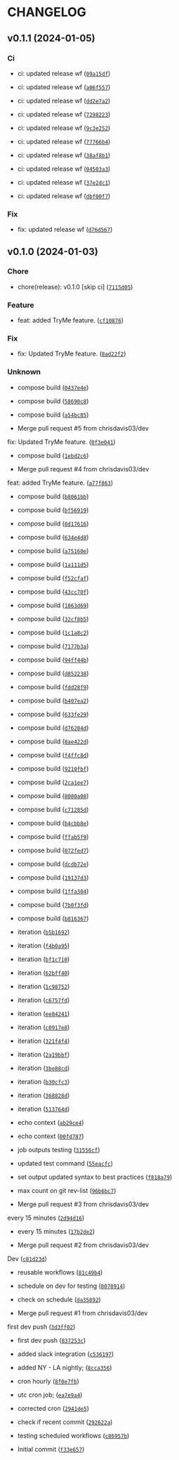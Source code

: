 # CHANGELOG



## v0.1.1 (2024-01-05)

### Ci

* ci: updated release wf ([`09a15df`](https://github.com/chrisdavis03/gh-workflow-sandbox/commit/09a15dfc2bf2f92f5d98d6b5a02f1f4473b5a75a))

* ci: updated release wf ([`a06f557`](https://github.com/chrisdavis03/gh-workflow-sandbox/commit/a06f55713488bae49082bd7a4284c9cb456b3eb0))

* ci: updated release wf ([`dd2e7a2`](https://github.com/chrisdavis03/gh-workflow-sandbox/commit/dd2e7a2a6e105199412bc006bd4e1862699ea3f6))

* ci: updated release wf ([`7298223`](https://github.com/chrisdavis03/gh-workflow-sandbox/commit/7298223bb7e5235b92198e9a783b1550cdaaf945))

* ci: updated release wf ([`9c3e252`](https://github.com/chrisdavis03/gh-workflow-sandbox/commit/9c3e2528a2b90b323a28158ab167da7e932dc9e0))

* ci: updated release wf ([`77766b4`](https://github.com/chrisdavis03/gh-workflow-sandbox/commit/77766b46f86428b7f17f42f9dd7540b402f9cc56))

* ci: updated release wf ([`38af8b1`](https://github.com/chrisdavis03/gh-workflow-sandbox/commit/38af8b1c3494935ec616a0f117c03432ae6cedb5))

* ci: updated release wf ([`04503a3`](https://github.com/chrisdavis03/gh-workflow-sandbox/commit/04503a3bd60644cb21df34f4f16acc61e54a9c15))

* ci: updated release wf ([`37e2dc1`](https://github.com/chrisdavis03/gh-workflow-sandbox/commit/37e2dc18033c7510c51a0e30d8c13936cae1abcd))

* ci: updated release wf ([`dbf00f7`](https://github.com/chrisdavis03/gh-workflow-sandbox/commit/dbf00f72035026cb0c3b79be0653b3fb87a69ed4))

### Fix

* fix: updated release wf ([`d76d567`](https://github.com/chrisdavis03/gh-workflow-sandbox/commit/d76d56741b83437edbbfe763b8bb09c10a220d41))


## v0.1.0 (2024-01-03)

### Chore

* chore(release): v0.1.0 [skip ci] ([`7115d05`](https://github.com/chrisdavis03/gh-workflow-sandbox/commit/7115d05b471537dbf36bec1c58add068908f9afa))

### Feature

* feat: added TryMe feature. ([`cf10876`](https://github.com/chrisdavis03/gh-workflow-sandbox/commit/cf10876ad303e1845128a273f8621568a1239e3d))

### Fix

* fix: Updated  TryMe feature. ([`8ad22f2`](https://github.com/chrisdavis03/gh-workflow-sandbox/commit/8ad22f283e99fff5119a19a15f0fb09cb8114566))

### Unknown

* compose build ([`0437e4e`](https://github.com/chrisdavis03/gh-workflow-sandbox/commit/0437e4ea8638610c421c98c3e015ef9bfd66fcef))

* compose build ([`58690c8`](https://github.com/chrisdavis03/gh-workflow-sandbox/commit/58690c8a8aa886b9cdf181642c86fa871df6f477))

* compose build ([`a54bc85`](https://github.com/chrisdavis03/gh-workflow-sandbox/commit/a54bc8550329ed4c1124fc8fdbc54712e35c62c6))

* Merge pull request #5 from chrisdavis03/dev

fix: Updated  TryMe feature. ([`0f3e041`](https://github.com/chrisdavis03/gh-workflow-sandbox/commit/0f3e0414eea148fa18082fd84eac751bb02bedef))

* compose build ([`1ebd2c6`](https://github.com/chrisdavis03/gh-workflow-sandbox/commit/1ebd2c6af3aee8e62b064043624e3fe8d9f2d58c))

* Merge pull request #4 from chrisdavis03/dev

feat: added TryMe feature. ([`a77f863`](https://github.com/chrisdavis03/gh-workflow-sandbox/commit/a77f863982339697a5514e6b14eda50db90eb07b))

* compose build ([`b8061bb`](https://github.com/chrisdavis03/gh-workflow-sandbox/commit/b8061bb9201320be59900808796e3b71d350b60f))

* compose build ([`bf56919`](https://github.com/chrisdavis03/gh-workflow-sandbox/commit/bf56919871db9292d909e09c2f03bb71535fdba7))

* compose build ([`8d17616`](https://github.com/chrisdavis03/gh-workflow-sandbox/commit/8d17616840e09a378b4580bd03f0b0d00b97e03b))

* compose build ([`634e4d8`](https://github.com/chrisdavis03/gh-workflow-sandbox/commit/634e4d8db4a375a04a240d75c89558893cc50bf9))

* compose build ([`a75160e`](https://github.com/chrisdavis03/gh-workflow-sandbox/commit/a75160e3a70c2efaba21f6f5376a3a9be443d365))

* compose build ([`1a111d5`](https://github.com/chrisdavis03/gh-workflow-sandbox/commit/1a111d5c7d1b4a8eed5d5ec343db59baab1223c0))

* compose build ([`f52cfaf`](https://github.com/chrisdavis03/gh-workflow-sandbox/commit/f52cfaf61ab3ed9f9f6c1c66d487e75541e27a80))

* compose build ([`43cc70f`](https://github.com/chrisdavis03/gh-workflow-sandbox/commit/43cc70f6458c9bb61ff1f23339d3ad07d3e15aab))

* compose build ([`1863d69`](https://github.com/chrisdavis03/gh-workflow-sandbox/commit/1863d69e88ec8ff5e4ef9ce3d160f15035f40778))

* compose build ([`32cf8b5`](https://github.com/chrisdavis03/gh-workflow-sandbox/commit/32cf8b51a5358b956be5ce15dbb77800ff9ef454))

* compose build ([`1c1a8c2`](https://github.com/chrisdavis03/gh-workflow-sandbox/commit/1c1a8c2d3dc7ef50856027b81fb52b7f9f87eae5))

* compose build ([`7177b3a`](https://github.com/chrisdavis03/gh-workflow-sandbox/commit/7177b3afda28a3d61d4c7f8cbdab1aa882f838a1))

* compose build ([`94ff44b`](https://github.com/chrisdavis03/gh-workflow-sandbox/commit/94ff44b42151891904572a3cf0ee9ae6acafad19))

* compose build ([`d852238`](https://github.com/chrisdavis03/gh-workflow-sandbox/commit/d852238e808b06a697373c0abfa53b163b58c726))

* compose build ([`fdd28f9`](https://github.com/chrisdavis03/gh-workflow-sandbox/commit/fdd28f9ce1d5747b3912d9004ebd3d59de4c64af))

* compose build ([`b407ea2`](https://github.com/chrisdavis03/gh-workflow-sandbox/commit/b407ea2c1b531862efcc73f76b79e29f656d1f1d))

* compose build ([`633fe29`](https://github.com/chrisdavis03/gh-workflow-sandbox/commit/633fe293567b95f676b690c3a6ef33f642061577))

* compose build ([`d76284d`](https://github.com/chrisdavis03/gh-workflow-sandbox/commit/d76284db47a09da2aec3602287d15c393a37f9f6))

* compose build ([`8ae422d`](https://github.com/chrisdavis03/gh-workflow-sandbox/commit/8ae422d2660b7b11f9b58d664b3c47a359e03472))

* compose build ([`f4ffc8d`](https://github.com/chrisdavis03/gh-workflow-sandbox/commit/f4ffc8d7b8481588df57cf00db6b5e3fce640fe6))

* compose build ([`9210fbf`](https://github.com/chrisdavis03/gh-workflow-sandbox/commit/9210fbfcf30620b15b30106b0e1c9e3ba6ca8a3f))

* compose build ([`2ca1ee7`](https://github.com/chrisdavis03/gh-workflow-sandbox/commit/2ca1ee7c48a2775a986b8c47ac9372562cb278d0))

* compose build ([`8080a08`](https://github.com/chrisdavis03/gh-workflow-sandbox/commit/8080a087b5f5f27a747cafb298c443f178514b40))

* compose build ([`c71285d`](https://github.com/chrisdavis03/gh-workflow-sandbox/commit/c71285dc57ad63f1f22b4431d0bdec1e79dabcde))

* compose build ([`b4cbb8e`](https://github.com/chrisdavis03/gh-workflow-sandbox/commit/b4cbb8eccf65f526575d8f098586b5d0ff9e1061))

* compose build ([`ffab5f9`](https://github.com/chrisdavis03/gh-workflow-sandbox/commit/ffab5f9740db0775853b06266a36a78e38a3619b))

* compose build ([`072fed7`](https://github.com/chrisdavis03/gh-workflow-sandbox/commit/072fed7645dd9f44f4b9bbfd3b9407a05ea51220))

* compose build ([`dcdb72e`](https://github.com/chrisdavis03/gh-workflow-sandbox/commit/dcdb72ea00427e73acf8edad0ee9dbf55fa3ed69))

* compose build ([`19137d3`](https://github.com/chrisdavis03/gh-workflow-sandbox/commit/19137d3e93ed31157e614d7e7f26b97e3d687052))

* compose build ([`1ffa304`](https://github.com/chrisdavis03/gh-workflow-sandbox/commit/1ffa304679715ec78234ff1d4c6e543f120dc0fc))

* compose build ([`7b0f3fd`](https://github.com/chrisdavis03/gh-workflow-sandbox/commit/7b0f3fdd8f8a0dc17bdf163abcd680a5494cf00b))

* compose build ([`b816367`](https://github.com/chrisdavis03/gh-workflow-sandbox/commit/b81636744a431fd33f795bca3683d68dd7dbc730))

* iteration ([`b5b1692`](https://github.com/chrisdavis03/gh-workflow-sandbox/commit/b5b16921b8f9c9f1db3a789bcb72af4a5c1a8fbe))

* iteration ([`f4b0a95`](https://github.com/chrisdavis03/gh-workflow-sandbox/commit/f4b0a950179ae47255d301b02380e2c99c87d3ae))

* iteration ([`bf1c710`](https://github.com/chrisdavis03/gh-workflow-sandbox/commit/bf1c710b7130d010810846188f1d1f2b34222944))

* iteration ([`62bff40`](https://github.com/chrisdavis03/gh-workflow-sandbox/commit/62bff40a7b9ca0486afe9c0472ec51ddfbed4e05))

* iteration ([`1c98752`](https://github.com/chrisdavis03/gh-workflow-sandbox/commit/1c98752e45c6e894ea0169db4f2b1e583fe6b4e3))

* iteration ([`c6757fd`](https://github.com/chrisdavis03/gh-workflow-sandbox/commit/c6757fddd49ba065735a0efeddd3f9e2822ce584))

* iteration ([`ee84241`](https://github.com/chrisdavis03/gh-workflow-sandbox/commit/ee84241d9b8b5a261e394918a00f36f06ef6abbf))

* iteration ([`c0917e8`](https://github.com/chrisdavis03/gh-workflow-sandbox/commit/c0917e8fbfc7c8fba0a6ef2e61aa70e804a91eb1))

* iteration ([`321f4f4`](https://github.com/chrisdavis03/gh-workflow-sandbox/commit/321f4f491d2a58034bc5dacedeed38d59c1316af))

* iteration ([`2a19bbf`](https://github.com/chrisdavis03/gh-workflow-sandbox/commit/2a19bbfcdae5d244907ba0b9a8cc68394e959dfd))

* iteration ([`3be88cd`](https://github.com/chrisdavis03/gh-workflow-sandbox/commit/3be88cdf5edf1ae01ec38aa7e445ec1714af726a))

* iteration ([`b30cfc3`](https://github.com/chrisdavis03/gh-workflow-sandbox/commit/b30cfc30d3ad6f7ebdc91adb3beece28078421dd))

* iteration ([`368828d`](https://github.com/chrisdavis03/gh-workflow-sandbox/commit/368828de0caf08004ee5360107b630eedf388df4))

* iteration ([`513764d`](https://github.com/chrisdavis03/gh-workflow-sandbox/commit/513764dc3bd869aebdb1b8caf6c0475dbcab7745))

* echo context ([`ab29ce4`](https://github.com/chrisdavis03/gh-workflow-sandbox/commit/ab29ce4afbb6b8f6525fa72ad05f963e1528ead6))

* echo context ([`00fd787`](https://github.com/chrisdavis03/gh-workflow-sandbox/commit/00fd787fad5f4ae9d20b1b4daa3a94b6fb6e490e))

* job outputs testing ([`31556cf`](https://github.com/chrisdavis03/gh-workflow-sandbox/commit/31556cf40231c2612852fb4295037e5ecc49ff85))

* updated test command ([`55eacfc`](https://github.com/chrisdavis03/gh-workflow-sandbox/commit/55eacfc1bb613bbf92b4e0cf28c7adc352213771))

* set output updated syntax to best practices ([`f818a79`](https://github.com/chrisdavis03/gh-workflow-sandbox/commit/f818a7918a3c20ef17a89d5dddaf64e2119eb01f))

* max count on git rev-list ([`96b6bc7`](https://github.com/chrisdavis03/gh-workflow-sandbox/commit/96b6bc71fbc268ee7483a466715185d7492bd1b6))

* Merge pull request #3 from chrisdavis03/dev

every 15 minutes ([`2d94d16`](https://github.com/chrisdavis03/gh-workflow-sandbox/commit/2d94d16ef3a4a20322c602611838ec38f7d30676))

* every 15 minutes ([`17b2de2`](https://github.com/chrisdavis03/gh-workflow-sandbox/commit/17b2de2232a8d61b43e6784eedda6fb2b6643964))

* Merge pull request #2 from chrisdavis03/dev

Dev ([`c81d23d`](https://github.com/chrisdavis03/gh-workflow-sandbox/commit/c81d23d7e36838dda1f1d2d871806380f133aaa8))

* reusable workflows ([`81c49b4`](https://github.com/chrisdavis03/gh-workflow-sandbox/commit/81c49b4f67f8957784b4808e172ddb5daa455033))

* schedule on dev for testing ([`8078914`](https://github.com/chrisdavis03/gh-workflow-sandbox/commit/8078914d785adff46ad26a0db7e320e1bcef431a))

* check on schedule ([`da35892`](https://github.com/chrisdavis03/gh-workflow-sandbox/commit/da3589235a351ddc66e29ff4920f2ecda908b190))

* Merge pull request #1 from chrisdavis03/dev

first dev push ([`3d3ff02`](https://github.com/chrisdavis03/gh-workflow-sandbox/commit/3d3ff02d83cfb59fd3b43d77caafb0d4bb915878))

* first dev push ([`837253c`](https://github.com/chrisdavis03/gh-workflow-sandbox/commit/837253cf3caf41c2f98c458bd9872a7f1b3307a1))

* added slack integration ([`c536197`](https://github.com/chrisdavis03/gh-workflow-sandbox/commit/c536197f4548dd3e10cf7ebd58d4ea446fddc8e7))

* added NY - LA nightly; ([`8cca356`](https://github.com/chrisdavis03/gh-workflow-sandbox/commit/8cca356b47a98c4851d071afea6395a8ed0f7b1d))

* cron hourly ([`8f0e7fb`](https://github.com/chrisdavis03/gh-workflow-sandbox/commit/8f0e7fbc07f01c1511a32e8c56993c490f32e2e8))

* utc cron job; ([`ea7e9a4`](https://github.com/chrisdavis03/gh-workflow-sandbox/commit/ea7e9a4ff4702832055d4d8c9d4e5063701911ee))

* corrected cron ([`2941de5`](https://github.com/chrisdavis03/gh-workflow-sandbox/commit/2941de59761205dbee897efe9fac7d956cf2ede5))

* check if recent commit ([`292622a`](https://github.com/chrisdavis03/gh-workflow-sandbox/commit/292622a915a59e163518bd0270c58b94f840895d))

* testing scheduled workflows ([`c86957b`](https://github.com/chrisdavis03/gh-workflow-sandbox/commit/c86957b09b20968b939ec8234c05dc09d73ac5cf))

* Initial commit ([`f33e657`](https://github.com/chrisdavis03/gh-workflow-sandbox/commit/f33e657ed2cdde40d70fec06b098298989a7d466))
